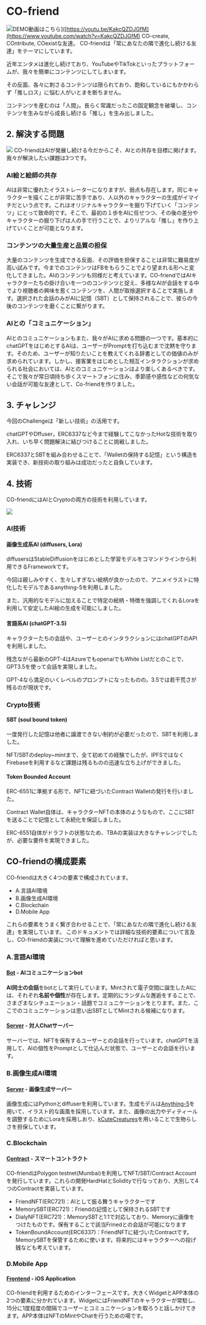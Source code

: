 # CO-friend
![DEMO動画はこちら](/assets/image0.png)]([https://youtu.be/KakcQZDJGfM](https://www.youtube.com/watch?v=KakcQZDJGfM)
CO-create, COntribute, COexistな友達。
CO-friendは「常にあなたの隣で進化し続ける友達」をテーマにしています。

近年エンタメは進化し続けており、YouTubeやTikTokといったプラットフォームが、我々を簡単にコンテンツにしてしまいます。

その反面、各々に刺さるコンテンツは限られており、飽和しているにもかかわらず「推しロス」に悩む人がいとまを断ちません。

コンテンツを産むのは「人間」。長らく常識だったこの固定観念を破壊し、コンテンツを生みながら成長し続ける「推し」を生み出しました。


## 2. 解決する問題
![](/assets/image1.png)
CO-friendはAIが発展し続ける今だからこそ、AIとの共存を目標に掲げます。我々が解決したい課題は3つです。



### AI絵と絵師の共存
AIは非常に優れたイラストレーターになりますが、弱点も存在します。同じキャラクターを描くことが非常に苦手であり、人以外のキャラクターの生成がイマイチだという点です。これはオリジナルキャラクターを掘り下げていく「コンテンツ」にとって致命的です。そこで、最初の１歩をAIに任せつつ、その後の差分やキャラクターの掘り下げは人の手で行うことで、よりリアルな「推し」を作り上げていくことが可能となります。



### コンテンツの大量生産と品質の担保
大量のコンテンツを生成できる反面、その評価を担保することは非常に難易度が高い試みです。今までのコンテンツはFBをもらうことでより望まれる形へと変化してきました。AIのコンテンツも同様だと考えています。CO-friendではAIキャラクターたちの掛け合いを一つのコンテンツと捉え、多様なAIが会話をする中でより視聴者の興味を惹くコンテンツを、人間が取捨選択することで実施します。選択された会話のみがAIに記憶（SBT）として保持されることで、彼らの今後のコンテンツを磨くことに繋がります。



### AIとの「コミュニケーション」
AIとのコミュニケーションもまた、我々がAIに求める問題の一つです。基本的にchatGPTをはじめとするAIは、ユーザーがPromptを打ち込むまで沈黙を守ります。そのため、ユーザーが知りたいことを教えてくれる辞書としての価値のみが求められています。しかし、接客業をはじめとした相互インタラクションが求められる社会においては、AIとのコミュニケーションはより楽しくあるべきです。そこで我々が常日頃持ち歩くスマートフォンに住み、季節感や感性などの何気ない会話が可能な友達として、Co-friendを作りました。


## 3. チャレンジ

今回のChallengeは「新しい技術」の活用です。

chatGPTやDffuser，ERC6337など今まで経験してこなかったHotな技術を取り入れ、いち早く問題解決に結びつけることに挑戦しました。

ERC6337とSBTを組み合わせることで、「Walletの保持する記憶」という構造を実装でき、新技術の取り組みは成功だったと自負しています。



## 4. 技術

CO-friendにはAIとCryptoの両方の技術を利用しています。

![](/assets/image2.png)


### AI技術 


#### 画像生成系AI (diffusers, Lora)

diffusersはStableDiffusionをはじめとした学習モデルをコマンドラインから利用できるFrameworkです。

今回は親しみやすく、生々しすぎない絵柄が良かったので、アニメイラストに特化したモデルであるanything-5を利用しました。

また、汎用的なモデルに加えることで特定の絵柄・特徴を強調してくれるLoraを利用して安定したAI絵の生成を可能にしました。



#### 言語系AI (chatGPT-3.5)

キャラクターたちの会話や、ユーザーとのインタラクションにはchatGPTのAPIを利用しました。

残念ながら最新のGPT-4はAzureでもopenaiでもWhite Listだとのことで、GPT3.5を使って会話を実現しました。

GPT-4なら満足のいくレベルのプロンプトになったものの，3.5では若干荒さが残るのが現状です。



### Crypto技術



#### SBT (soul bound token)

一度発行した記憶は他者に譲渡できない制約が必要だったので、SBTを利用しました。

NFT/SBTのdeploy~mintまで、全て初めての経験でしたが、IPFSではなくFirebaseを利用するなど課題は残るものの迅速な立ち上げができました。



#### Token Bounded Account

ERC-6551に準拠する形で、NFTに紐づいたContract Walletの発行を行いました。

Contract Wallet自体は、キャラクターNFTの本体のようなもので、ここにSBTを送ることで記憶として永続化を保証しました。

ERC-6551自体がドラフトの状態なため、TBAの実装は大きなチャレンジでしたが、必要な要件を実現できました。



## CO-friendの構成要素
CO-friendは大きく4つの要素で構成されています。
- A.言語AI環境
- B.画像生成AI環境
- C.Blockchain
- D.Mobile App

これらの要素をうまく繋ぎ合わせることで、「常にあなたの隣で進化し続ける友達」を実現しています。
このドキュメントでは詳細な技術的要素について言及し、CO-friendの実装について理解を進めていただければと思います。

### A.言語AI環境
#### [Bot](/bot) - AIコミュニケーションbot
**AI同士の会話**をbotとして実行しています。Mintされて電子空間に誕生したAIには、それぞれ**名前や個性**が存在します。定期的にランダムな邂逅をすることで、さまざまなシチュエーション・話題でコミュニケーションをとります。また、ここでのコミュニケーションは思い出SBTとしてMintされる候補になります。

#### [Server](/backend) - 対人Chatサーバー
サーバーでは、NFTを保有するユーザーとの会話を行っています。chatGPTを活用して、AIの個性をPromptとして仕込んだ状態で、ユーザーとの会話を行います。

### B.画像生成AI環境
#### [Server](/backend) - 画像生成サーバー
画像生成にはPythonとdiffuserを利用しています。生成モデルは[Anything-5](https://huggingface.co/stablediffusionapi/anything-v5)を用いて、イラスト的な画風を採用しています。また、画像の出力やディティールを調整するためにLoraを採用しおり、[kCuteCreatures](https://civitai.com/models/60284/kcutecreatures?modelVersionId=64757)を用いることで生物らしさを担保しています。

### C.Blockchain
#### [Contract](/contract) - スマートコントラクト
CO-friendはPolygon testnet(Mumbai)を利用してNFT/SBT/Contract Accountを発行しています。これらの開発HardHatとSolidityで行なっており、大別して4つのContractを実装しています。
- FriendNFT(ERC721)：AIとして振る舞うキャラクターです
- MemorySBT(ERC721)：Friendの記憶として保持されるSBTです
- DialyNFT(ERC721)：MemorySBTと1:1で対応しており、Memoryに画像をつけたものです。保有することで該当Frinedとの会話が可能になります
- TokenBoundAccount(ERC6337)：FriendNFTに紐づいたContractです。MemorySBTを保管するために使います。将来的にはキャラクターへの投げ銭なども考えています。

### D.Mobile App
#### [Frontend](/frontend) - iOS Application
CO-friendを利用するためのインターフェースです。大きくWidgetとAPP本体の2つの要素に分かれています。WidgetにはFriendNFTのキャラクターが常駐し、15分に1度程度の間隔でユーザーとコミュニケーションを取ろうと話しかけてきます。APP本体はNFTのMintやChatを行うための場です。
